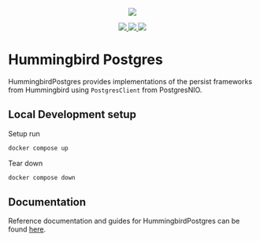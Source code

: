 <p align="center">
<picture>
  <source media="(prefers-color-scheme: dark)" srcset="https://github.com/hummingbird-project/hummingbird/assets/9382567/48de534f-8301-44bd-b117-dfb614909efd">
  <img src="https://github.com/hummingbird-project/hummingbird/assets/9382567/e371ead8-7ca1-43e3-8077-61d8b5eab879">
</picture>
</p>  
<p align="center">
<a href="https://swift.org">
  <img src="https://img.shields.io/badge/swift-5.9-brightgreen.svg"/>
</a>
<a href="https://github.com/hummingbird-project/hummingbird-postgres/actions?query=workflow%3ACI">
  <img src="https://github.com/hummingbird-project/hummingbird-postgres/actions/workflows/ci.yml/badge.svg?branch=main"/>
</a>
<a href="https://discord.gg/7ME3nZ7mP2">
  <img src="https://img.shields.io/badge/chat-discord-brightgreen.svg"/>
</a>
</p>

# Hummingbird Postgres

HummingbirdPostgres provides implementations of the persist frameworks from Hummingbird using `PostgresClient` from PostgresNIO.

## Local Development setup

Setup run
```sh
docker compose up
```

Tear down
```sh
docker compose down
```

## Documentation

Reference documentation and guides for HummingbirdPostgres can be found [here](https://docs.hummingbird.codes/2.0/documentation/hummingbirdpostgres).
